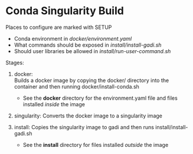 Conda Singularity Build
=======================

Places to configure are marked with SETUP
 - Conda environment in *docker/environment.yaml*
 - What commands should be exposed in *install/install-gadi.sh*
 - Should user libraries be allowed in *install/run-user-command.sh*

Stages:

 1. docker:  
    Builds a docker image by copying the docker/ directory into the container and then running docker/install-conda.sh
    * See the **docker** directory for the environment.yaml file and files installed *inside* the image

 2. singularity:
    Converts the docker image to a singularity image

 3. install:
    Copies the singularity image to gadi and then runs install/install-gadi.sh
    * See the **install** directory for files installed *outside* the image
